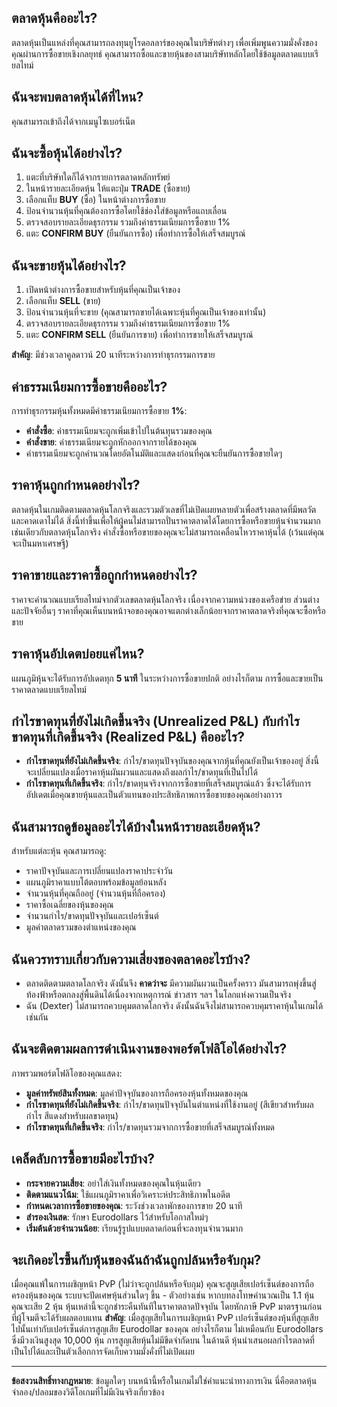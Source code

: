 ## ตลาดหุ้นคืออะไร?

ตลาดหุ้นเป็นแหล่งที่คุณสามารถลงทุนยูโรดอลลาร์ของคุณในบริษัทต่างๆ เพื่อเพิ่มพูนความมั่งคั่งของคุณผ่านการซื้อขายเชิงกลยุทธ์ คุณสามารถซื้อและขายหุ้นของสามบริษัทหลักโดยใช้ข้อมูลตลาดแบบเรียลไทม์

## ฉันจะพบตลาดหุ้นได้ที่ไหน?

คุณสามารถเข้าถึงได้จากเมนูไซเบอร์เน็ต

## ฉันจะซื้อหุ้นได้อย่างไร?

1. แตะที่บริษัทใดก็ได้จากรายการตลาดหลักทรัพย์
2. ในหน้ารายละเอียดหุ้น ให้แตะปุ่ม **TRADE** (ซื้อขาย)
3. เลือกแท็บ **BUY** (ซื้อ) ในหน้าต่างการซื้อขาย
4. ป้อนจำนวนหุ้นที่คุณต้องการซื้อโดยใช้ช่องใส่ข้อมูลหรือแถบเลื่อน
5. ตรวจสอบรายละเอียดธุรกรรม รวมถึงค่าธรรมเนียมการซื้อขาย 1%
6. แตะ **CONFIRM BUY** (ยืนยันการซื้อ) เพื่อทำการซื้อให้เสร็จสมบูรณ์

## ฉันจะขายหุ้นได้อย่างไร?

1. เปิดหน้าต่างการซื้อขายสำหรับหุ้นที่คุณเป็นเจ้าของ
2. เลือกแท็บ **SELL** (ขาย)
3. ป้อนจำนวนหุ้นที่จะขาย (คุณสามารถขายได้เฉพาะหุ้นที่คุณเป็นเจ้าของเท่านั้น)
4. ตรวจสอบรายละเอียดธุรกรรม รวมถึงค่าธรรมเนียมการซื้อขาย 1%
5. แตะ **CONFIRM SELL** (ยืนยันการขาย) เพื่อทำการขายให้เสร็จสมบูรณ์

**สำคัญ**: มีช่วงเวลาคูลดาวน์ 20 นาทีระหว่างการทำธุรกรรมการขาย

## ค่าธรรมเนียมการซื้อขายคืออะไร?

การทำธุรกรรมหุ้นทั้งหมดมีค่าธรรมเนียมการซื้อขาย **1%**:

- **คำสั่งซื้อ**: ค่าธรรมเนียมจะถูกเพิ่มเข้าไปในต้นทุนรวมของคุณ
- **คำสั่งขาย**: ค่าธรรมเนียมจะถูกหักออกจากรายได้ของคุณ
- ค่าธรรมเนียมจะถูกคำนวณโดยอัตโนมัติและแสดงก่อนที่คุณจะยืนยันการซื้อขายใดๆ

## ราคาหุ้นถูกกำหนดอย่างไร?

ตลาดหุ้นในเกมติดตามตลาดหุ้นโลกจริงและรวมตัวเลขที่ไม่เปิดเผยหลายตัวเพื่อสร้างตลาดที่มีพลวัตและคาดเดาไม่ได้
สิ่งนี้ทำขึ้นเพื่อให้ผู้คนไม่สามารถปั่นราคาตลาดได้โดยการซื้อหรือขายหุ้นจำนวนมาก เช่นเดียวกับตลาดหุ้นโลกจริง คำสั่งซื้อหรือขายของคุณจะไม่สามารถเคลื่อนไหวราคาหุ้นได้ (เว้นแต่คุณจะเป็นมหาเศรษฐี)

## ราคาขายและราคาซื้อถูกกำหนดอย่างไร?

ราคาจะคำนวณแบบเรียลไทม์จากตัวเลขตลาดหุ้นโลกจริง เนื่องจากความหน่วงของเครือข่าย ส่วนต่าง และปัจจัยอื่นๆ ราคาที่คุณเห็นบนหน้าจอของคุณอาจแตกต่างเล็กน้อยจากราคาตลาดจริงที่คุณจะซื้อหรือขาย

## ราคาหุ้นอัปเดตบ่อยแค่ไหน?

แผนภูมิหุ้นจะได้รับการอัปเดตทุก **5 นาที** ในระหว่างการซื้อขายปกติ
อย่างไรก็ตาม การซื้อและขายเป็นราคาตลาดแบบเรียลไทม์

## กำไรขาดทุนที่ยังไม่เกิดขึ้นจริง (Unrealized P&L) กับกำไรขาดทุนที่เกิดขึ้นจริง (Realized P&L) คืออะไร?

- **กำไรขาดทุนที่ยังไม่เกิดขึ้นจริง**: กำไร/ขาดทุนปัจจุบันของคุณจากหุ้นที่คุณยังเป็นเจ้าของอยู่ สิ่งนี้จะเปลี่ยนแปลงเมื่อราคาหุ้นผันผวนและแสดงถึงผลกำไร/ขาดทุนที่เป็นไปได้
- **กำไรขาดทุนที่เกิดขึ้นจริง**: กำไร/ขาดทุนจริงจากการซื้อขายที่เสร็จสมบูรณ์แล้ว ซึ่งจะได้รับการอัปเดตเมื่อคุณขายหุ้นและเป็นตัวแทนของประสิทธิภาพการซื้อขายของคุณอย่างถาวร

## ฉันสามารถดูข้อมูลอะไรได้บ้างในหน้ารายละเอียดหุ้น?

สำหรับแต่ละหุ้น คุณสามารถดู:

- ราคาปัจจุบันและการเปลี่ยนแปลงราคาประจำวัน
- แผนภูมิราคาแบบโต้ตอบพร้อมข้อมูลย้อนหลัง
- จำนวนหุ้นที่คุณถืออยู่ (จำนวนหุ้นที่ถือครอง)
- ราคาซื้อเฉลี่ยของหุ้นของคุณ
- จำนวนกำไร/ขาดทุนปัจจุบันและเปอร์เซ็นต์
- มูลค่าตลาดรวมของตำแหน่งของคุณ

## ฉันควรทราบเกี่ยวกับความเสี่ยงของตลาดอะไรบ้าง?

- ตลาดติดตามตลาดโลกจริง ดังนั้นจึง **คาดว่าจะ** มีความผันผวนเป็นครั้งคราว
  มันสามารถพุ่งขึ้นสู่ท้องฟ้าหรือตกลงสู่พื้นดินได้เนื่องจากเหตุการณ์ ข่าวสาร ฯลฯ ในโลกแห่งความเป็นจริง
- ฉัน (Dexter) ไม่สามารถควบคุมตลาดโลกจริง ดังนั้นฉันจึงไม่สามารถควบคุมราคาหุ้นในเกมได้เช่นกัน

## ฉันจะติดตามผลการดำเนินงานของพอร์ตโฟลิโอได้อย่างไร?

ภาพรวมพอร์ตโฟลิโอของคุณแสดง:

- **มูลค่าทรัพย์สินทั้งหมด**: มูลค่าปัจจุบันของการถือครองหุ้นทั้งหมดของคุณ
- **กำไรขาดทุนที่ยังไม่เกิดขึ้นจริง**: กำไร/ขาดทุนปัจจุบันในตำแหน่งที่ใช้งานอยู่ (สีเขียวสำหรับผลกำไร สีแดงสำหรับผลขาดทุน)
- **กำไรขาดทุนที่เกิดขึ้นจริง**: กำไร/ขาดทุนรวมจากการซื้อขายที่เสร็จสมบูรณ์ทั้งหมด

## เคล็ดลับการซื้อขายมีอะไรบ้าง?

- **กระจายความเสี่ยง**: อย่าใส่เงินทั้งหมดของคุณในหุ้นเดียว
- **ติดตามแนวโน้ม**: ใช้แผนภูมิราคาเพื่อวิเคราะห์ประสิทธิภาพในอดีต
- **กำหนดเวลาการซื้อขายของคุณ**: ระวังช่วงเวลาพักของการขาย 20 นาที
- **สำรองเงินสด**: รักษา Eurodollars ไว้สำหรับโอกาสใหม่ๆ
- **เริ่มต้นด้วยจำนวนน้อย**: เรียนรู้รูปแบบตลาดก่อนที่จะลงทุนจำนวนมาก

## จะเกิดอะไรขึ้นกับหุ้นของฉันถ้าฉันถูกปล้นหรือจับกุม?

เมื่อคุณแพ้ในการเผชิญหน้า PvP (ไม่ว่าจะถูกปล้นหรือจับกุม) คุณจะสูญเสียเปอร์เซ็นต์ของการถือครองหุ้นของคุณ ระบบจะปัดเศษหุ้นส่วนใดๆ ขึ้น - ตัวอย่างเช่น หากบทลงโทษคำนวณเป็น 1.1 หุ้น คุณจะเสีย 2 หุ้น หุ้นเหล่านี้จะถูกชำระคืนทันทีในราคาตลาดปัจจุบัน โดยหักภาษี PvP มาตรฐานก่อนที่ผู้โจมตีจะได้รับผลตอบแทน
**สำคัญ**: เมื่อสูญเสียในการเผชิญหน้า PvP เปอร์เซ็นต์ของหุ้นที่สูญเสียไปนั้นเท่ากับเปอร์เซ็นต์การสูญเสีย Eurodollar ของคุณ อย่างไรก็ตาม ไม่เหมือนกับ Eurodollars ซึ่งมีวงเงินสูงสุด 10,000 หุ้น การสูญเสียหุ้นไม่มีขีดจำกัดบน ในด้านดี หุ้นนำเสนอผลกำไรตลาดที่เป็นไปได้และเป็นตัวเลือกการจัดเก็บความมั่งคั่งที่ไม่เปิดเผย

---

**ข้อสงวนสิทธิ์ทางกฎหมาย**:
ข้อมูลใดๆ บนหน้านี้หรือในเกมไม่ใช่คำแนะนำทางการเงิน นี่คือตลาดหุ้นจำลอง/ปลอมของวิดีโอเกมที่ไม่มีเงินจริงเกี่ยวข้อง
